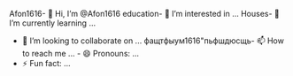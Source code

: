 Afon1616- 👋 Hi, I’m @Afon1616
education- 👀 I’m interested in ...
Houses- 🌱 I’m currently learning ...
- 💞️ I’m looking to collaborate on ...
фащтфыум1616"пьфшдюсщь- 📫 How to reach me ... - 😄 Pronouns: ...
- ⚡ Fun fact: ...

<!---
Afon1616/Afon1616 is a ✨ special ✨ repository because its `README.md` (this file) appears on your GitHub profile.
You can click the Preview link to take a look at your changes.
--->
